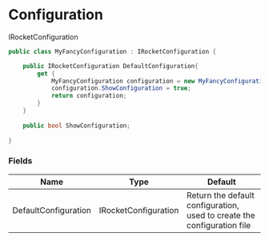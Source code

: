 # Configuration
IRocketConfiguration

```csharp
public class MyFancyConfiguration : IRocketConfiguration {

	public IRocketConfiguration DefaultConfiguration{
		get {
			MyFancyConfiguration configuration = new MyFancyConfiguration();
			configuration.ShowConfiguration = true; 
			return configuration;
		}
	}
	
	public bool ShowConfiguration;
	
}
```

### Fields
Name | Type | Default
---------- | ---------- | ----------
DefaultConfiguration | IRocketConfiguration | Return the default configuration, used to create the configuration file

